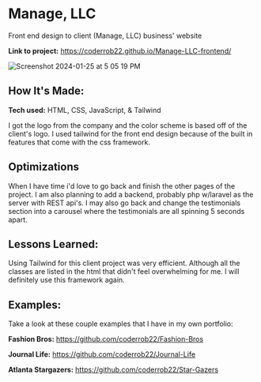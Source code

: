 # Manage, LLC
Front end design to client (Manage, LLC) business' website

**Link to project:** https://coderrob22.github.io/Manage-LLC-frontend/

![Screenshot 2024-01-25 at 5 05 19 PM](https://github.com/coderrob22/Manage-LLC-frontend/assets/105181695/6e6948e1-f98d-4fe5-8704-0aaa2834a35a)


## How It's Made:

**Tech used:** HTML, CSS, JavaScript, & Tailwind

I got the logo from the company and the color scheme is based off of the client's logo. I used tailwind for the front end design because of the built in features that come with the css framework.

## Optimizations

When I have time i'd love to go back and finish the other pages of the project. I am also planning to add a backend, probably php w/laravel as the server with REST api's. I may also go back and change the testimonials section into a carousel where the testimonials are all spinning 5 seconds apart.

## Lessons Learned:

Using Tailwind for this client project was very efficient. Although all the classes are listed in the html that didn't feel overwhelming for me. I will definitely use this framework again.

## Examples:
Take a look at these couple examples that I have in my own portfolio:

**Fashion Bros:** https://github.com/coderrob22/Fashion-Bros

**Journal Life:** https://github.com/coderrob22/Journal-Life

**Atlanta Stargazers:** https://github.com/coderrob22/Star-Gazers
